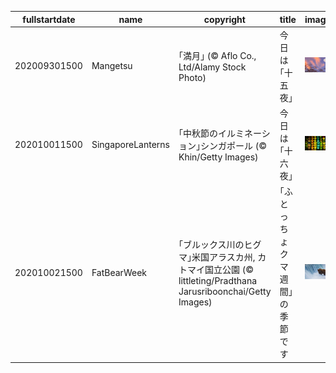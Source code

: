 |fullstartdate|name|copyright|title|image|
|--|--|--|--|--|
202009301500|Mangetsu|｢満月｣ (© Aflo Co., Ltd/Alamy Stock Photo)|今日は｢十五夜｣|![](/ja-JP/2020/10/202009301500Mangetsu.jpg)|
202010011500|SingaporeLanterns|｢中秋節のイルミネーション｣シンガポール (© Khin/Getty Images)|今日は｢十六夜｣|![](/ja-JP/2020/10/202010011500SingaporeLanterns.jpg)|
202010021500|FatBearWeek|｢ブルックス川のヒグマ｣米国アラスカ州, カトマイ国立公園 (© littleting/Pradthana Jarusriboonchai/Getty Images)|｢ふとっちょクマ週間｣の季節です|![](/ja-JP/2020/10/202010021500FatBearWeek.jpg)|
